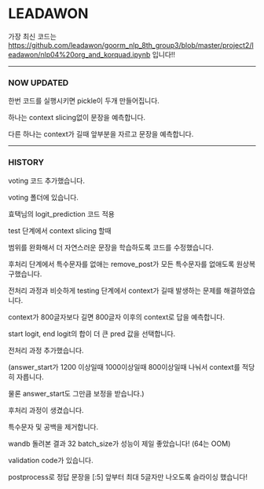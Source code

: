 # LEADAWON

가장 최신 코드는 
<https://github.com/leadawon/goorm_nlp_8th_group3/blob/master/project2/leadawon/nlp04%20org_and_korquad.ipynb>
입니다!!


-----------------

### NOW UPDATED

한번 코드를 실행시키면 pickle이 두개 만들어집니다.

하나는 context slicing없이 문장을 예측합니다.

다른 하나는 context가 길때 앞부분을 자르고 문장을 예측합니다.

-------------------------------------------------------------------


### HISTORY

voting 코드 추가했습니다.

voting 폴더에 있습니다.








효택님의 logit_prediction 코드 적용

test 단계에서 context slicing 할때 

범위를 완화해서 더 자연스러운 문장을 학습하도록 코드를 수정했습니다.

후처리 단계에서 특수문자를 없애는 remove_post가 모든 특수문자를 없애도록 원상복구했습니다.





전처리 과정과 비슷하게 testing 단계에서 context가 길때 발생하는 문제를 해결하였습니다.

context가 800글자보다 길면 800글자 이후의 context로 답을 예측합니다.

start logit, end logit의 합이 더 큰 pred 값을 선택합니다.





전처리 과정 추가했습니다.

(answer_start가 1200 이상일때 1000이상일때 800이상일때 나눠서 context를 적당히 자릅니다.

물론 answer_start도 그만큼 보정을 받습니다.)



후처리 과정이 생겼습니다.



특수문자 및 공백을 제거합니다.



wandb 돌려본 결과 32 batch_size가 성능이 제일 좋았습니다! (64는 OOM)



validation code가 있습니다.



postprocess로 정답 문장을 [:5] 앞부터 최대 5글자만 나오도록 슬라이싱 했습니다!




